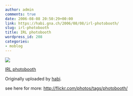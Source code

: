```yaml
---
author: admin
comments: true
date: 2006-08-08 20:50:29+00:00
link: https://habi.gna.ch/2006/08/08/irl-photobooth/
slug: irl-photobooth
title: IRL photobooth
wordpress_id: 208
categories:
- moblog
---
```



 [![](https://static.flickr.com/87/210364573_39a0be5c75_m.jpg)](https://www.flickr.com/photos/habi/210364573/)
   

 
  [IRL photobooth](https://www.flickr.com/photos/habi/210364573/)
    

  Originally uploaded by [habi](https://www.flickr.com/people/habi/).
 



see here for more: http://flickr.com/photos/tags/photobooth/
  

